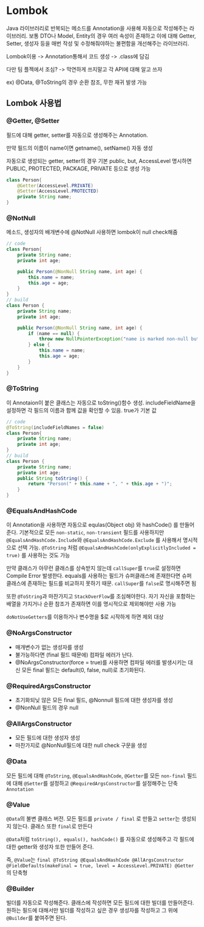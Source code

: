 # Lombok

Java 라이브러리로 반복되는 메소드를 Annotation을 사용해 자동으로 작성해주는 라이브러리. 보통 DTO나 Model, Entity의 경우 여러 속성이 존재하고 이에 대해 Getter, Setter, 생성자 등을 매번 작성 및 수정해줘야하는 불편함을 개선해주는 라이브러리.

Lombok이용 -> Annotation통해서 코드 생성 -> .class에 담김

다만 팀 플젝에서 조심? -> 막연하게 쓰지말고 각 API에 대해 알고 쓰자

ex) @Data, @ToString의 경우 순환 참조, 무한 재귀 발생 가능



## Lombok 사용법

### @Getter, @Setter

필드에 대해 getter, setter를 자동으로 생성해주는 Annotation.

만약 필드의 이름이 name이면 getname(), setName() 자동 생성

자동으로 생성되는 getter, setter의 경우 기본 public, but, AccessLevel 명시하면 PUBLIC, PROTECTED, PACKAGE, PRIVATE 등으로 생성 가능

```java
class Person{
    @Getter(AccessLevel.PRIVATE)
    @Setter(AccessLevel.PROTECTED)
    private String name;
}
```



### @NotNull

메소드, 생성자의 배개변수에 @NotNull 사용하면 lombok이 null check해줌

```java
// code
class Person{
    private String name;
    private int age;

    public Person(@NonNull String name, int age) {
        this.name = name;
        this.age = age;
    }
}
// build
class Person {
    private String name;
    private int age;

    public Person(@NonNull String name, int age) {
        if (name == null) {
            throw new NullPointerException("name is marked non-null but is null");
        } else {
            this.name = name;
            this.age = age;
        }
    }
}
```



### @ToString

이 Annotaion이 붙은 클래스는 자동으로 toString()함수 생성. includeFieldName을 설정하면 각 필드의 이름과 함께 값을 확인할 수 있음. true가 기본 값

```java
// code
@ToString(includeFieldNames = false)
class Person{
    private String name;
    private int age;
}
// build
class Person {
    private String name;
    private int age;
    public String toString() {
        return "Person(" + this.name + ", " + this.age + ")";
    }
}
```



### @EqualsAndHashCode

이 Annotation을 사용하면 자동으로 equlas(Object obj) 와 hashCode() 를 만들어준다. 기본적으로 모든 `non-static`, `non-transient` 필드를 사용하지만 `@EqualsAndHashCode.Include`와 `@EqualsAndHashCode.Exclude` 를 사용해서 명시적으로 선택 가능. `@ToString` 처럼 `@EqualsAndHashCode(onlyExplicitlyIncluded = true)` 를 사용하는 것도 가능



만약 클래스가 아무런 클래스를 상속받지 않는데 `callSuper`를 `true`로 설정하면 Compile Error 발생한다. equals를 사용하는 필드가 슈퍼클래스에 존재한다면 슈퍼 클래스에 존재하는 필드를 비교하지 못하기 때문. `callSuper`를 `false`로 명시해주면 됨



또한 `@ToString`과 마찬가지고 `StackOverFlow`를 조심해야한다. 자기 자신을 포함하는 배열을 가지거나 순환 참조가 존재하면 이를 명시적으로 제외해야만 사용 가능

`doNotUseGetters`를 이용하거나 변수명을 $로 시작하게 하면 제외 대상



### @NoArgsConstructor

- 매개변수가 없는 생성자를 생성
- 불가능하다면 (final 필드 때문에) 컴파일 에러가 난다.
- @NoArgsConstructor(force = true)를 사용하면 컴파일 에러를 발생시키는 대신 모든 final 필드는 default(0, false, null)로 초기화된다.



### @RequiredArgsConstructor

- 초기화되닞 않은 모든 final 필드, @Nonnull 필드에 대한 생성자를 생성
- @NonNull 필드의 경우 null 
  

### @AllArgsConstructor

- 모든 필드에 대한 생성자 생성
- 마찬가지로 @NonNull필드에 대한 null check 구문을 생성



### @Data

모든 필드에 대해 `@ToString`, `@EqualsAndHashCode`, `@Getter`를 모든 `non-final` 필드에 대해 `@Setter`를 설정하고 `@RequiredArgsConstructor`를 설정해주는 단축 `Annotation`



### @Value

`@Data`의 불변 클래스 버전. 모든 필드를 `private / final` 로 만들고 `setter`는 생성되지 않는다. 클래스 또한 `final`로 만든다



`@Data`처럼 `toString(), equals(), hashCode()` 를 자동으로 생성해주고 각 필드에 대한 getter와 생성자 또한 만들어 준다.

즉, `@Value`는 `final @ToString @EqualsAndHashCode @AllArgsConstructor @FieldDefaults(makeFinal = true, level = AccessLevel.PRIVATE) @Getter` 의 단축형



### @Builder

빌더를 자동으로 작성해준다. 클래스에 작성하면 모든 필드에 대한 빌더를 만들어준다. 원하는 필드에 대해서만 빌더를 작성하고 싶은 경우 생성자를 작성하고 그 위에 `@Builder`를 붙여주면 된다.